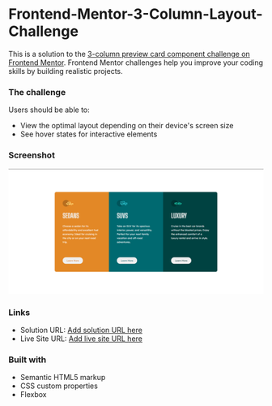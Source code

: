 # Frontend-Mentor-3-Column-Layout-Challenge

This is a solution to the [3-column preview card component challenge on Frontend Mentor](https://www.frontendmentor.io/challenges/3column-preview-card-component-pH92eAR2-).
Frontend Mentor challenges help you improve your coding skills by building realistic projects. 

### The challenge

Users should be able to:

- View the optimal layout depending on their device's screen size
- See hover states for interactive elements

### Screenshot

![](./images/screenshot.png)

### Links

- Solution URL: [Add solution URL here](https://www.frontendmentor.io/solutions/plain-html-and-css-site-with-flexbox-ZsAnWH88A)
- Live Site URL: [Add live site URL here](https://frontendmentoriochallenge-3-column-layout.netlify.app/)

### Built with

- Semantic HTML5 markup
- CSS custom properties
- Flexbox
